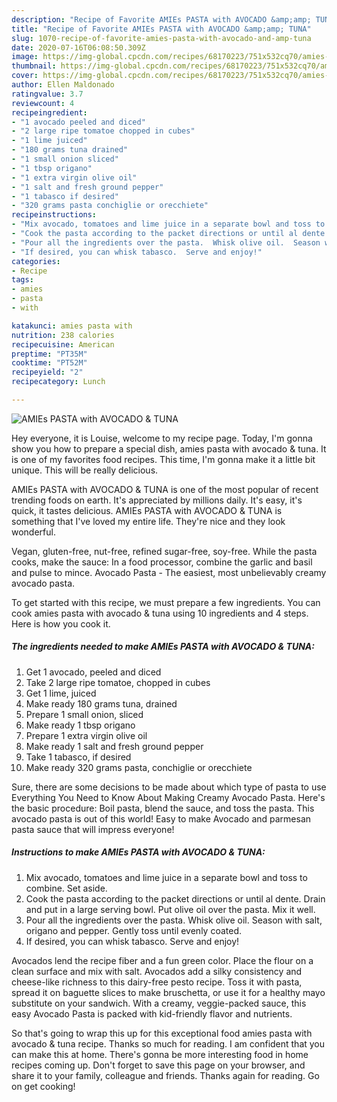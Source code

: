 ```yaml
---
description: "Recipe of Favorite AMIEs PASTA with AVOCADO &amp;amp; TUNA"
title: "Recipe of Favorite AMIEs PASTA with AVOCADO &amp;amp; TUNA"
slug: 1070-recipe-of-favorite-amies-pasta-with-avocado-and-amp-tuna
date: 2020-07-16T06:08:50.309Z
image: https://img-global.cpcdn.com/recipes/68170223/751x532cq70/amies-pasta-with-avocado-tuna-recipe-main-photo.jpg
thumbnail: https://img-global.cpcdn.com/recipes/68170223/751x532cq70/amies-pasta-with-avocado-tuna-recipe-main-photo.jpg
cover: https://img-global.cpcdn.com/recipes/68170223/751x532cq70/amies-pasta-with-avocado-tuna-recipe-main-photo.jpg
author: Ellen Maldonado
ratingvalue: 3.7
reviewcount: 4
recipeingredient:
- "1 avocado peeled and diced"
- "2 large ripe tomatoe chopped in cubes"
- "1 lime juiced"
- "180 grams tuna drained"
- "1 small onion sliced"
- "1 tbsp origano"
- "1 extra virgin olive oil"
- "1 salt and fresh ground pepper"
- "1 tabasco if desired"
- "320 grams pasta conchiglie or orecchiete"
recipeinstructions:
- "Mix avocado, tomatoes and lime juice in a separate bowl and toss to combine.  Set aside."
- "Cook the pasta according to the packet directions or until al dente.  Drain and put in a large serving bowl.  Put olive oil over the pasta.  Mix it well."
- "Pour all the ingredients over the pasta.  Whisk olive oil.  Season with salt, origano and pepper.  Gently toss until evenly coated."
- "If desired, you can whisk tabasco.  Serve and enjoy!"
categories:
- Recipe
tags:
- amies
- pasta
- with

katakunci: amies pasta with 
nutrition: 238 calories
recipecuisine: American
preptime: "PT35M"
cooktime: "PT52M"
recipeyield: "2"
recipecategory: Lunch

---
```



![AMIEs PASTA with AVOCADO &amp; TUNA](https://img-global.cpcdn.com/recipes/68170223/751x532cq70/amies-pasta-with-avocado-tuna-recipe-main-photo.jpg)

Hey everyone, it is Louise, welcome to my recipe page. Today, I'm gonna show you how to prepare a special dish, amies pasta with avocado &amp; tuna. It is one of my favorites food recipes. This time, I'm gonna make it a little bit unique. This will be really delicious.

AMIEs PASTA with AVOCADO &amp; TUNA is one of the most popular of recent trending foods on earth. It's appreciated by millions daily. It's easy, it's quick, it tastes delicious. AMIEs PASTA with AVOCADO &amp; TUNA is something that I've loved my entire life. They're nice and they look wonderful.

Vegan, gluten-free, nut-free, refined sugar-free, soy-free. While the pasta cooks, make the sauce: In a food processor, combine the garlic and basil and pulse to mince. Avocado Pasta - The easiest, most unbelievably creamy avocado pasta.


To get started with this recipe, we must prepare a few ingredients. You can cook amies pasta with avocado &amp; tuna using 10 ingredients and 4 steps. Here is how you cook it.

<!--inarticleads1-->

##### The ingredients needed to make AMIEs PASTA with AVOCADO &amp; TUNA:

1. Get 1 avocado, peeled and diced
1. Take 2 large ripe tomatoe, chopped in cubes
1. Get 1 lime, juiced
1. Make ready 180 grams tuna, drained
1. Prepare 1 small onion, sliced
1. Make ready 1 tbsp origano
1. Prepare 1 extra virgin olive oil
1. Make ready 1 salt and fresh ground pepper
1. Take 1 tabasco, if desired
1. Make ready 320 grams pasta, conchiglie or orecchiete


Sure, there are some decisions to be made about which type of pasta to use Everything You Need to Know About Making Creamy Avocado Pasta. Here&#39;s the basic procedure: Boil pasta, blend the sauce, and toss the pasta. This avocado pasta is out of this world! Easy to make Avocado and parmesan pasta sauce that will impress everyone! 

<!--inarticleads2-->

##### Instructions to make AMIEs PASTA with AVOCADO &amp; TUNA:

1. Mix avocado, tomatoes and lime juice in a separate bowl and toss to combine.  Set aside.
1. Cook the pasta according to the packet directions or until al dente.  Drain and put in a large serving bowl.  Put olive oil over the pasta.  Mix it well.
1. Pour all the ingredients over the pasta.  Whisk olive oil.  Season with salt, origano and pepper.  Gently toss until evenly coated.
1. If desired, you can whisk tabasco.  Serve and enjoy!


Avocados lend the recipe fiber and a fun green color. Place the flour on a clean surface and mix with salt. Avocados add a silky consistency and cheese-like richness to this dairy-free pesto recipe. Toss it with pasta, spread it on baguette slices to make bruschetta, or use it for a healthy mayo substitute on your sandwich. With a creamy, veggie-packed sauce, this easy Avocado Pasta is packed with kid-friendly flavor and nutrients. 

So that's going to wrap this up for this exceptional food amies pasta with avocado &amp; tuna recipe. Thanks so much for reading. I am confident that you can make this at home. There's gonna be more interesting food in home recipes coming up. Don't forget to save this page on your browser, and share it to your family, colleague and friends. Thanks again for reading. Go on get cooking!
